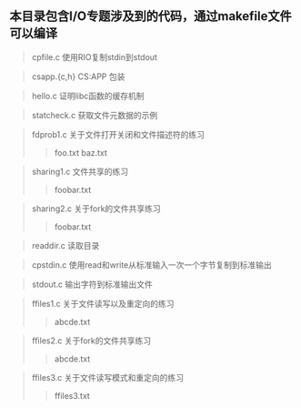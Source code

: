 ## 本目录包含I/O专题涉及到的代码，通过makefile文件可以编译

> cpfile.c  使用RIO复制stdin到stdout

> csapp.{c,h}  CS:APP 包装

> hello.c 证明libc函数的缓存机制

> statcheck.c 获取文件元数据的示例

> fdprob1.c 关于文件打开关闭和文件描述符的练习
>> foo.txt
>> baz.txt
 
> sharing1.c 文件共享的练习
>> foobar.txt
 
> sharing2.c 关于fork的文件共享练习
>> foobar.txt

> readdir.c 读取目录

> cpstdin.c 使用read和write从标准输入一次一个字节复制到标准输出

> stdout.c 输出字符到标准输出文件

> ffiles1.c 关于文件读写以及重定向的练习
>> abcde.txt
 
> ffiles2.c 关于fork的文件共享练习
>> abcde.txt
 
> ffiles3.c 关于文件读写模式和重定向的练习
>> ffiles3.txt
